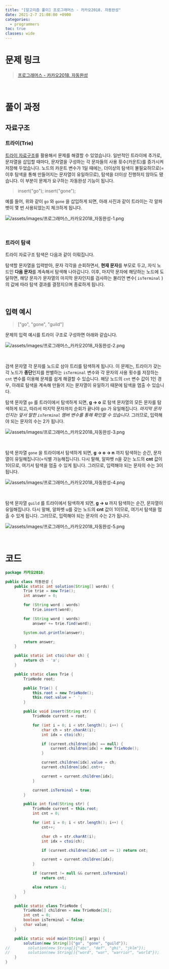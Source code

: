 ```yaml
---
title: "[알고리즘 풀이] 프로그래머스 - 카카오2018. 자동완성"
date: 2021-2-7 21:08:00 +0900
categories:
  - programmers
toc: true
classes: wide
---
```


# 문제 링크

> [프로그래머스 - 카카오2018. 자동완성](https://programmers.co.kr/learn/courses/30/lessons/17685)

<br>

# 풀이 과정

## 자료구조

### 트라이(Trie)

[트라이 자료구조](http://ddb8036631.github.io/알고리즘/알고리즘_트라이(Trie))를 활용해서 문제를 해결할 수 있었습니다. 일반적인 트라이에 추가로, 문자열을 삽입할 때마다, 문자열을 구성하는 각 문자들의 사용 횟수(카운트)를 증가시켜 저장해 두었습니다. 노드의 카운트 변수가 1일 때에는, 더이상의 탐색이 불필요하므로(= 이후 탐색을 통해 만들어지는 문자열이 유일하므로), 탐색을 더이상 진행하지 않아도 됐습니다. 이 부분이 문제가 요구하는 자동완성 기능이 됩니다.

> insert("go");
insert("gone");

예를 들어, 위와 같이 `go` 와 `gone` 을 삽입하게 되면, 아래 사진과 같이 트라이는 각 알파벳이 몇 번 사용되었는지 체크하게 됩니다.

![/assets/images/프로그래머스_카카오2018_자동완성-1.png](/assets/images/프로그래머스_카카오2018_자동완성-1.png)

<br>

### 트라이 탐색

트라이 자료구조 탐색은 다음과 같이 이뤄집니다.

탐색할 문자열을 입력받아, 문자 각각을 순회하면서, **현재 문자**를 부모로 두고, 자식 노드인 **다음 문자**를 계속해서 탐색해 나아갑니다. 이후, 마지막 문자에 해당하는 노드에 도달하면, 해당 문자가 문자열의 마지막 문자인지를 검사하는 불리언 변수( `isTerminal` )의 값에 따라 탐색 결과를 결정지으며 종료하게 됩니다.

<br>

## 입력 예시

> ["go", "gone", "guild"]

문제의 입력 예시를 트라이 구조로 구성하면 아래와 같습니다.

![/assets/images/프로그래머스_카카오2018_자동완성-2.png](/assets/images/프로그래머스_카카오2018_자동완성-2.png)

<br>

검색 문자열 각 문자를 노드로 삼아 트리를 탐색하게 됩니다. 이 문제는, 트라이가 갖는 각 노드가 **종단**인지를 판별하는 `isTerminal` 변수와 각 문자의 사용 횟수를 저장하는 `cnt` 변수를 이용해 문제를 쉽게 해결할 수 있습니다. 해당 노드의 `cnt` 변수 값이 1인 경우, 아래로 탐색을 계속해 만들어 지는 문자열이 유일하기 때문에 탐색을 멈출 수 있습니다.

탐색 문자열 `go` 를 트라이에서 탐색하게 되면, **g → o** 로 탐색 문자열의 모든 문자를 탐색하게 되고, 따라서 마지막 문자까지 순회가 끝나야 go 가 유일해집니다. *마지막 문자인지는 앞서 말한 `isTerminal` 멤버 변수를 통해 확인할 수 있습니다*. 그러므로, 입력해야 되는 문자의 수는 2가 됩니다.

![/assets/images/프로그래머스_카카오2018_자동완성-3.png](/assets/images/프로그래머스_카카오2018_자동완성-3.png)

<br>

탐색 문자열 `gone` 을 트라이에서 탐색하게 되면, **g → o → n** 까지 탐색하는 순간, 문자열이 유일해집니다(=식별 가능해집니다). 다시 말해, 알파벳 n을 갖는 노드의 **cnt** 값이 1이므로, 여기서 탐색을 멈출 수 있게 됩니다. 그러므로, 입력해야 되는 문자의 수는 3이 됩니다.

![/assets/images/프로그래머스_카카오2018_자동완성-4.png](/assets/images/프로그래머스_카카오2018_자동완성-4.png)

<br>

탐색 문자열 `guild` 를 트라이에서 탐색하게 되면, **g → u** 까지 탐색하는 순간, 문자열이 유일해집니다. 다시 말해, 알파벳 u를 갖는 노드의 **cnt** 값이 1이므로, 여기서 탐색을 멈출 수 있게 됩니다. 그러므로, 입력해야 되는 문자의 수는 2가 됩니다.

![/assets/images/프로그래머스_카카오2018_자동완성-5.png](/assets/images/프로그래머스_카카오2018_자동완성-5.png)

<br>

# 코드

```java
package 카카오2018;

public class 자동완성 {
    public static int solution(String[] words) {
        Trie trie = new Trie();
        int answer = 0;

        for (String word : words)
            trie.insert(word);

        for (String word : words)
            answer += trie.find(word);

        System.out.println(answer);

        return answer;
    }

    public static int ctoi(char ch) {
        return ch - 'a';
    }

    public static class Trie {
        TrieNode root;

        public Trie() {
            this.root = new TrieNode();
            this.root.value = ' ';
        }

        public void insert(String str) {
            TrieNode current = root;

            for (int i = 0; i < str.length(); i++) {
                char ch = str.charAt(i);
                int idx = ctoi(ch);

                if (current.children[idx] == null) {
                    current.children[idx] = new TrieNode();
                }

                current.children[idx].value = ch;
                current.children[idx].cnt++;

                current = current.children[idx];
            }

            current.isTerminal = true;
        }

        public int find(String str) {
            TrieNode current = this.root;
            int cnt = 0;

            for (int i = 0; i < str.length(); i++) {
                cnt++;

                char ch = str.charAt(i);
                int idx = ctoi(ch);

                if (current.children[idx].cnt == 1) return cnt;

                current = current.children[idx];
            }

            if (current != null && current.isTerminal)
                return cnt;

            else return -1;
        }
    }

    public static class TrieNode {
        TrieNode[] children = new TrieNode[26];
        int cnt = 0;
        boolean isTerminal = false;
        char value;
    }

    public static void main(String[] args) {
        solution(new String[]{"go", "gone", "guild"});
//        solution(new String[]{"abc", "def", "ghi", "jklm"});
//        solution(new String[]{"word", "war", "warrior", "world"});
    }
}
```